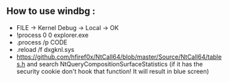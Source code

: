 ## How to use windbg :
- FILE -> Kernel Debug -> Local -> OK
- !process 0 0 explorer.exe
- .process /p CODE
- .reload /f dxgknl.sys
- https://github.com/hfiref0x/NtCall64/blob/master/Source/NtCall64/tables.h and search NtQueryCompositionSurfaceStatistics (if it has the security cookie don't hook that function! It will result in blue screen)
